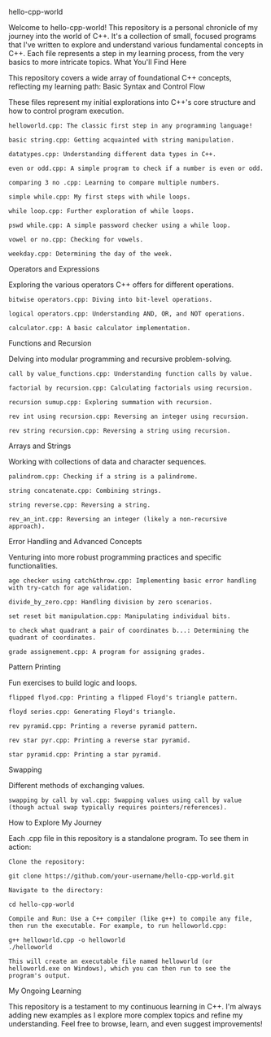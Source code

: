 hello-cpp-world

Welcome to hello-cpp-world! This repository is a personal chronicle of my journey into the world of C++. It's a collection of small, focused programs that I've written to explore and understand various fundamental concepts in C++. Each file represents a step in my learning process, from the very basics to more intricate topics.
What You'll Find Here

This repository covers a wide array of foundational C++ concepts, reflecting my learning path:
Basic Syntax and Control Flow

These files represent my initial explorations into C++'s core structure and how to control program execution.

    helloworld.cpp: The classic first step in any programming language!

    basic string.cpp: Getting acquainted with string manipulation.

    datatypes.cpp: Understanding different data types in C++.

    even or odd.cpp: A simple program to check if a number is even or odd.

    comparing 3 no .cpp: Learning to compare multiple numbers.

    simple while.cpp: My first steps with while loops.

    while loop.cpp: Further exploration of while loops.

    pswd while.cpp: A simple password checker using a while loop.

    vowel or no.cpp: Checking for vowels.

    weekday.cpp: Determining the day of the week.

Operators and Expressions

Exploring the various operators C++ offers for different operations.

    bitwise operators.cpp: Diving into bit-level operations.

    logical operators.cpp: Understanding AND, OR, and NOT operations.

    calculator.cpp: A basic calculator implementation.

Functions and Recursion

Delving into modular programming and recursive problem-solving.

    call by value_functions.cpp: Understanding function calls by value.

    factorial by recursion.cpp: Calculating factorials using recursion.

    recursion sumup.cpp: Exploring summation with recursion.

    rev int using recursion.cpp: Reversing an integer using recursion.

    rev string recursion.cpp: Reversing a string using recursion.

Arrays and Strings

Working with collections of data and character sequences.

    palindrom.cpp: Checking if a string is a palindrome.

    string concatenate.cpp: Combining strings.

    string reverse.cpp: Reversing a string.

    rev_an_int.cpp: Reversing an integer (likely a non-recursive approach).

Error Handling and Advanced Concepts

Venturing into more robust programming practices and specific functionalities.

    age checker using catch&throw.cpp: Implementing basic error handling with try-catch for age validation.

    divide_by_zero.cpp: Handling division by zero scenarios.

    set reset bit manipulation.cpp: Manipulating individual bits.

    to check what quadrant a pair of coordinates b...: Determining the quadrant of coordinates.

    grade assignement.cpp: A program for assigning grades.

Pattern Printing

Fun exercises to build logic and loops.

    flipped flyod.cpp: Printing a flipped Floyd's triangle pattern.

    floyd series.cpp: Generating Floyd's triangle.

    rev pyramid.cpp: Printing a reverse pyramid pattern.

    rev star pyr.cpp: Printing a reverse star pyramid.

    star pyramid.cpp: Printing a star pyramid.

Swapping

Different methods of exchanging values.

    swapping by call by val.cpp: Swapping values using call by value (though actual swap typically requires pointers/references).

How to Explore My Journey

Each .cpp file in this repository is a standalone program. To see them in action:

    Clone the repository:

    git clone https://github.com/your-username/hello-cpp-world.git

    Navigate to the directory:

    cd hello-cpp-world

    Compile and Run: Use a C++ compiler (like g++) to compile any file, then run the executable. For example, to run helloworld.cpp:

    g++ helloworld.cpp -o helloworld
    ./helloworld

    This will create an executable file named helloworld (or helloworld.exe on Windows), which you can then run to see the program's output.

My Ongoing Learning

This repository is a testament to my continuous learning in C++. I'm always adding new examples as I explore more complex topics and refine my understanding. Feel free to browse, learn, and even suggest improvements!
